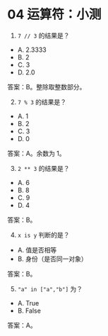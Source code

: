 # 04 运算符：小测

1) `7 // 3` 的结果是？
- A. 2.3333
- B. 2
- C. 3
- D. 2.0

答案：B。整除取整数部分。

2) `7 % 3` 的结果是？
- A. 1
- B. 2
- C. 3
- D. 0

答案：A。余数为 1。

3) `2 ** 3` 的结果是？
- A. 6
- B. 8
- C. 9
- D. 4

答案：B。

4) `x is y` 判断的是？
- A. 值是否相等
- B. 身份（是否同一对象）

答案：B。

5) `"a" in ["a","b"]` 为？
- A. True
- B. False

答案：A。
